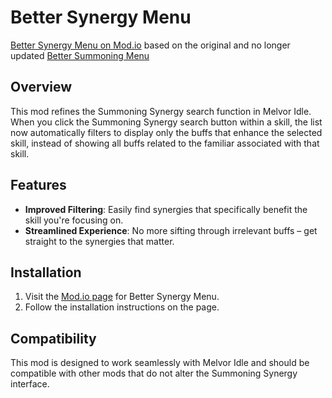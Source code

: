 # Better Synergy Menu

[Better Synergy Menu on Mod.io](https://mod.io/g/melvoridle/m/better-synergy-menu) based on the original and no longer updated [Better Summoning Menu](https://mod.io/g/melvoridle/m/better-summoning-menu)

## Overview

This mod refines the Summoning Synergy search function in Melvor Idle. When you click the Summoning Synergy search button within a skill, the list now automatically filters to display only the buffs that enhance the selected skill, instead of showing all buffs related to the familiar associated with that skill.

## Features

- **Improved Filtering**: Easily find synergies that specifically benefit the skill you're focusing on.
- **Streamlined Experience**: No more sifting through irrelevant buffs – get straight to the synergies that matter.

## Installation

1. Visit the [Mod.io page](https://mod.io/g/melvoridle/m/better-synergy-menu) for Better Synergy Menu.
2. Follow the installation instructions on the page.

## Compatibility

This mod is designed to work seamlessly with Melvor Idle and should be compatible with other mods that do not alter the Summoning Synergy interface.
